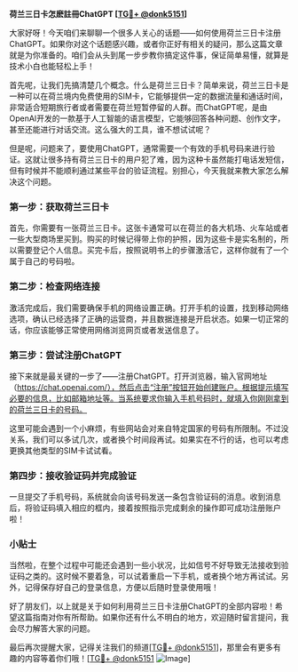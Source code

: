 **荷兰三日卡怎麽註冊ChatGPT [[TG💪+ @donk5151](https://t.me/s/donk5151)]**

大家好呀！今天咱们来聊聊一个很多人关心的话题——如何使用荷兰三日卡注册ChatGPT。如果你对这个话题感兴趣，或者你正好有相关的疑问，那么这篇文章就是为你准备的。咱们会从头到尾一步步教你搞定这件事，保证简单易懂，就算是技术小白也能轻松上手！

首先呢，让我们先搞清楚几个概念。什么是荷兰三日卡？简单来说，荷兰三日卡是一种可以在荷兰境内免费使用的SIM卡，它能够提供一定的数据流量和通话时间，非常适合短期旅行者或者需要在荷兰短暂停留的人群。而ChatGPT呢，是由OpenAI开发的一款基于人工智能的语言模型，它能够回答各种问题、创作文字，甚至还能进行对话交流。这么强大的工具，谁不想试试呢？

但是呢，问题来了，要使用ChatGPT，通常需要一个有效的手机号码来进行验证。这就让很多持有荷兰三日卡的用户犯了难，因为这种卡虽然能打电话发短信，但有时候并不能顺利通过某些平台的验证流程。别担心，今天我就来教大家怎么解决这个问题。

### 第一步：获取荷兰三日卡

首先，你需要有一张荷兰三日卡。这张卡通常可以在荷兰的各大机场、火车站或者一些大型商场里买到。购买的时候记得带上你的护照，因为这些卡是实名制的，所以需要登记个人信息。买完卡后，按照说明书上的步骤激活它，这样你就有了一个属于自己的号码啦。

### 第二步：检查网络连接

激活完成后，我们需要确保手机的网络设置正确。打开手机的设置，找到移动网络选项，确认已经选择了正确的运营商，并且数据连接是开启状态。如果一切正常的话，你应该能够正常使用网络浏览网页或者发送信息了。

### 第三步：尝试注册ChatGPT

接下来就是最关键的一步了——注册ChatGPT。打开浏览器，输入官网地址（https://chat.openai.com/），然后点击“注册”按钮开始创建账户。根据提示填写必要的信息，比如邮箱地址等。当系统要求你输入手机号码时，就填入你刚刚拿到的荷兰三日卡的号码。

这里可能会遇到一个小麻烦，有些网站会对来自特定国家的号码有所限制。不过没关系，我们可以多试几次，或者换个时间段再试。如果实在不行的话，也可以考虑更换其他类型的SIM卡试试看。

### 第四步：接收验证码并完成验证

一旦提交了手机号码，系统就会向该号码发送一条包含验证码的消息。收到消息后，将验证码填入相应的框内，接着按照指示完成剩余的操作即可成功注册账户啦！

### 小贴士

当然啦，在整个过程中可能还会遇到一些小状况，比如信号不好导致无法接收到验证码之类的。这时候不要着急，可以试着重启一下手机，或者换个地方再试试。另外，记得保存好自己的登录信息，方便以后随时登录使用哦！

好了朋友们，以上就是关于如何利用荷兰三日卡注册ChatGPT的全部内容啦！希望这篇指南对你有所帮助。如果你还有什么不明白的地方，欢迎随时留言提问，我会尽力解答大家的问题。

最后再次提醒大家，记得关注我们的频道[[TG💪+ @donk5151](https://t.me/s/donk5151)]，那里会有更多有趣的内容等着你们哦！[[TG💪+ @donk5151](https://t.me/s/donk5151) ![Image](https://i.postimg.cc/rwNCRYN7/Snipaste-2025-04-30-17-27-05.png)]